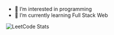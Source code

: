 - 👀 I’m interested in programming 
- 🌱 I’m currently learning Full Stack Web



![LeetCode Stats](https://leetcard.jacoblin.cool/masulll?theme=unicorn&font=Timmana)

<!---
masulll/masulll is a ✨ special ✨ repository because its `README.md` (this file) appears on your GitHub profile.
You can click the Preview link to take a look at your changes.
--->
